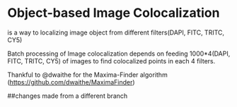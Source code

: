 # Object-based Image Colocalization 

is a way to localizing image object from different filters(DAPI, FITC, TRITC, CY5)

Batch processing of Image colocalization depends on feeding 1000*4(DAPI, FITC, TRITC, CY5) of images to find colocalized points in each 4 filters.  

 Thankful to @dwaithe for the Maxima-Finder algorithm (https://github.com/dwaithe/MaximaFinder)

 ##changes made from a different branch